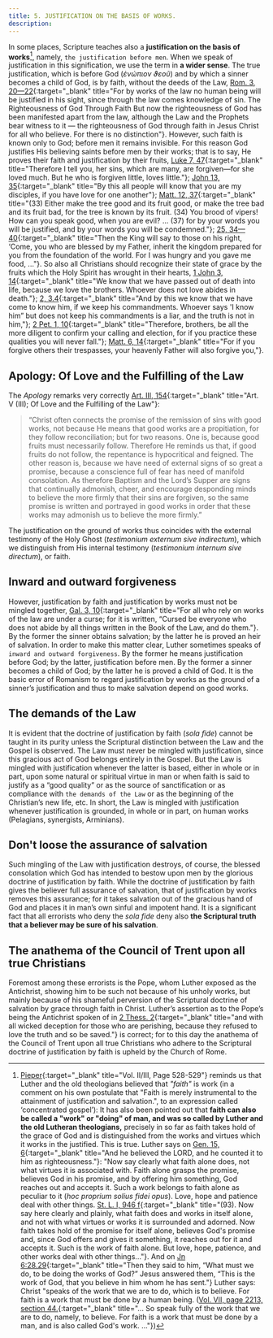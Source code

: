 ```yaml
---
title: 5. JUSTIFICATION ON THE BASIS OF WORKS.
description: 
---
```


In some places, Scripture teaches also a **justification on the basis of works**[^1], namely, `the justification before men`. When we speak of justification in this signification, we use the term in **a wider sense**. The true justification, which is before God (_ἐνώπιον ϑεοῦ_) and by which a sinner becomes a child of God, is by faith, without the deeds of the Law, [Rom. 3, 20—22](https://www.biblegateway.com/passage/?search=Romans%203%3A20-22&version=ESV){:target="_blank" title="For by works of the law no human being will be justified in his sight, since through the law comes knowledge of sin. The Righteousness of God Through Faith But now the righteousness of God has been manifested apart from the law, although the Law and the Prophets bear witness to it — the righteousness of God through faith in Jesus Christ for all who believe. For there is no distinction"}. However, such faith is known only to God; before men it remains invisible. For this reason God justifies His believing saints before men by their works; that is to say, He proves their faith and justification by their fruits, [Luke 7, 47](https://biblehub.com/crossref/luke/7-47.htm){:target="_blank" title="Therefore I tell you, her sins, which are many, are forgiven—for she loved much. But he who is forgiven little, loves little."}; [John 13, 35](https://biblehub.com/crossref/john/13-35.htm){:target="_blank" title="By this all people will know that you are my disciples, if you have love for one another"}; [Matt. 12, 37](https://www.biblegateway.com/passage/?search=Matthew%2012%3A33-37&version=ESV){:target="_blank" title="(33) Either make the tree good and its fruit good, or make the tree bad and its fruit bad, for the tree is known by its fruit. (34) You brood of vipers! How can you speak good, when you are evil? ... (37) for by your words you will be justified, and by your words you will be condemned."}; [25, 34—40](https://www.biblegateway.com/passage/?search=Matthew%2025%3A34-40&version=ESV){:target="_blank" title="Then the King will say to those on his right, ‘Come, you who are blessed by my Father, inherit the kingdom prepared for you from the foundation of the world. For I was hungry and you gave me food, ..."}. So also all Christians should recognize their state of grace by the fruits which the Holy Spirit has wrought in their hearts, [1 John 3, 14](https://biblehub.com/crossref/1_john/3-14.htm){:target="_blank" title="We know that we have passed out of death into life, because we love the brothers. Whoever does not love abides in death."}; [2, 3.4](https://www.biblegateway.com/passage/?search=1%20John%202%3A3-4&version=ESV){:target="_blank" title="And by this we know that we have come to know him, if we keep his commandments. Whoever says 'I know him” but does not keep his commandments is a liar, and the truth is not in him,"}; [2 Pet. 1, 10](https://biblehub.com/crossref/2_peter/1-10.htm){:target="_blank" title="Therefore, brothers, be all the more diligent to confirm your calling and election, for if you practice these qualities you will never fall."}; [Matt. 6, 14](https://biblehub.com/crossref/matthew/6-14.htm){:target="_blank" title="For if you forgive others their trespasses, your heavenly Father will also forgive you,"}. 

## Apology: Of Love and the Fulfilling of the Law

The _Apology_ remarks very correctly [Art. III, 154](https://boc.confident.faith/ap-v-0154){:target="_blank" title="Art. V (III); Of Love and the Fulfilling of the Law"}: 

> “Christ often connects the promise of the remission of sins with good works, not because He means that good works are a propitiation, for they follow reconciliation; but for two reasons. One is, because good fruits must necessarily follow. Therefore He reminds us that, if good fruits do not follow, the repentance is hypocritical and feigned. The other reason is, because we have need of external signs of so great a promise, because a conscience full of fear has need of manifold consolation. As therefore Baptism and the Lord’s Supper are signs that continually admonish, cheer, and encourage desponding minds to believe the more firmly that their sins are forgiven, so the same promise is written and portrayed in good works in order that these works may admonish us to believe the more firmly.” 

The justification on the ground of works thus coincides with the external testimony of the Holy Ghost (_testimonium externum sive indirectum_), which we distinguish from His internal testimony (_testimonium internum sive directum_), or faith. 

## Inward and outward forgiveness

However, justification by faith and justification by works must not be mingled together, [Gal. 3, 10](https://biblehub.com/crossref/galatians/3-10.htm){:target="_blank" title="For all who rely on works of the law are under a curse; for it is written, “Cursed be everyone who does not abide by all things written in the Book of the Law, and do them."}. By the former the sinner obtains salvation; by the latter he is proved an heir of salvation. In order to make this matter clear, Luther sometimes speaks of `inward and outward forgiveness`. By the former he means justification before God; by the latter, justification before men. By the former a sinner becomes a child of God; by the latter he is proved a child of God. It is the basic error of Romanism to regard justification by works as the ground of a sinner’s justification and thus to make salvation depend on good works. 

## The demands of the Law

It is evident that the doctrine of justification by faith (_sola fide_) cannot be taught in its purity unless the Scriptural distinction between the Law and the Gospel is observed. The Law must never be mingled with justification, since this gracious act of God belongs entirely in the Gospel. But the Law is mingled with justification whenever the latter is based, either in whole or in part, upon some natural or spiritual virtue in man or when faith is said to justify as a “good quality” or as the source of sanctification or as compliance with `the demands of the Law` or as the beginning of the Christian’s new life, etc. In short, the Law is mingled with justification whenever justification is grounded, in whole or in part, on human works (Pelagians, synergists, Arminians). 

## Don't loose the assurance of salvation

Such mingling of the Law with justification destroys, of course, the blessed consolation which God has intended to bestow upon men by the glorious doctrine of justification by faith. While the doctrine of justification by faith gives the believer full assurance of salvation, that of justification by works removes this assurance; for it takes salvation out of the gracious hand of God and places it in man’s own sinful and impotent hand. It is a significant fact that all errorists who deny the _sola fide_ deny also **the Scriptural truth that a believer may be sure of his salvation**. 

## The anathema of the Council of Trent upon all true Christians

Foremost among these errorists is the Pope, whom Luther exposed as the Antichrist, showing him to be such not because of his unholy works, but mainly because of his shameful perversion of the Scriptural doctrine of salvation by grace through faith in Christ. Luther’s assertion as to the Pope’s being the Antichrist spoken of in [2 Thess. 2](https://biblehub.com/crossref/2_thessalonians/2-10.htm){:target="_blank" title="and with all wicked deception for those who are perishing, because they refused to love the truth and so be saved."} is correct; for to this day the anathema of the Council of Trent upon all true Christians who adhere to the Scriptural doctrine of justification by faith is upheld by the Church of Rome. 

[^1]: [Pieper](https://archive.org/details/pieper-cdk-2-001-672-deep-l-en/page/527/mode/2up){:target="_blank" title="Vol. II/III, Page 528-529"} reminds us that Luther and the old theologians believed that _"faith"_ is work 
(in a comment on his own postulate that "Faith is merely instrumental to the attainment of justification and salvation.", to an expression called ‘concentrated gospel’): 
It has also been pointed out that **faith can also be called a "work" or "doing" of man, and was so called by Luther and the old Lutheran theologians,** precisely in so far as faith takes hold of the grace of God 
and is distinguished from the works and virtues which it works in the justified. This is true. Luther says on [Gen. 15, 6](https://biblehub.com/crossref/genesis/15-6.htm){:target="_blank" title="And he believed the LORD, and he counted it to him as righteousness."}: 
"Now say clearly what faith alone does, not what virtues it is associated with. Faith alone grasps the promise, believes God in his promise, and by offering him something, God reaches out and accepts it. Such a work belongs to faith alone as peculiar to it (_hoc proprium solius fidei opus_). Love, hope and patience deal with other things. 
[St. L. I, 946 f](https://archive.org/details/st-l-01-en/page/n499/mode/2up){:target="_blank" title="(93). Now say here clearly and plainly, what faith does and works in itself alone, and not with what virtues or works it is surrounded and adorned. Now faith takes hold of the promise for itself alone, believes God's promise and, since God offers and gives it something, it reaches out for it and accepts it. Such is the work of faith alone. But love, hope, patience, and other works deal with other things..."}. 
And on [Jn 6:28.29](https://www.biblegateway.com/passage/?search=John%206%3A28-29&version=ESV){:target="_blank" title="Then they said to him, “What must we do, to be doing the works of God?”  Jesus answered them, “This is the work of God, that you believe in him whom he has sent."} Luther says: 
Christ "speaks of the work that we are to do, which is to believe. For faith is a work that must be done by a human being. ([Vol. VII, page 2213, section 44.](https://archive.org/details/st-l-07-deep-l-en/page/n1119/mode/2up){:target="_blank" title="... So speak fully of the work that we are to do, namely, to believe. For faith is a work that must be done by a man, and is also called God's work. ..."})